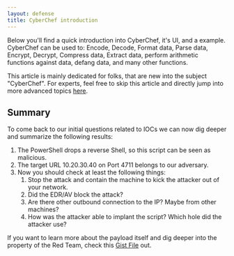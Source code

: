 ```yaml
---
layout: defense
title: CyberChef introduction
---
```


Below you'll find a quick introduction into CyberChef, it's UI, and a example. CyberChef can be used to: Encode, Decode, Format data, Parse data, Encrypt, Decrypt, Compress data, Extract data, perform arithmetic functions against data, defang data, and many other functions.

This article is mainly dedicated for folks, that are new into the subject "CyberChef". For experts, feel free to skip this article and directly jump into more advanced topics [here](https://benjitrapp.github.io/defenses/2023-06-18-cyberchef-recipes-cheatsheet/).

## Summary

To come back to our initial questions related to IOCs we can now dig deeper and summarize the following results:

1. The PowerShell drops a reverse Shell, so this script can be seen as malicious.
2. The target URL 10.20.30.40 on Port 4711 belongs to our adversary.
3. Now you should check at least the following things:
   1. Stop the attack and contain the machine to kick the attacker out of your network.
   2. Did the EDR/AV block the attack?
   3. Are there other outbound connection to the IP? Maybe from other machines?
   4. How was the attacker able to implant the script? Which hole did the attacker use?

If you want to learn more about the payload itself and dig deeper into the property of the Red Team, check this [Gist File](https://gist.github.com/BenjiTrapp/c7df0f9307ff236f863b2b271ae9d64d) out.
